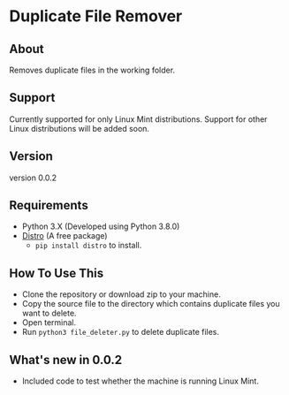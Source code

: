 # Duplicate File Remover

## About

Removes duplicate files in the working folder.

## Support

Currently supported for only Linux Mint distributions.
Support for other Linux distributions will be added soon.

## Version

version 0.0.2

## Requirements

* Python 3.X (Developed using Python 3.8.0)
* [Distro](https://pypi.org/project/distro/) (A free package)
  * ````pip install distro```` to install.

## How To Use This

* Clone the repository or download zip to your machine.
* Copy the source file to the directory which contains duplicate files you
want to delete.
* Open terminal.
* Run ```python3 file_deleter.py``` to delete duplicate files.

## What's new in 0.0.2

* Included code to test whether the machine is running Linux Mint.